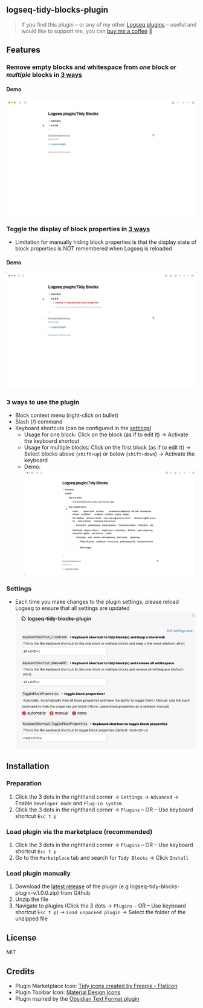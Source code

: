 ## logseq-tidy-blocks-plugin
> If you find this plugin – or any of my other [Logseq plugins](https://github.com/vyleung?tab=repositories&q=logseq&type=source) – useful and would like to support me, you can [buy me a coffee](https://www.buymeacoffee.com/vyleung) 🙂

## Features
### Remove empty blocks and whitespace from _one_ block or _multiple_ blocks in [3 ways](#3-ways-to-use-the-plugin)
#### Demo
![logseq-tidy-blocks-plugin v.1.1.0 demo](screenshots/logseq_tidy_blocks_v.1.1.0.gif)

### Toggle the display of block properties in [3 ways](#3-ways-to-use-the-plugin)
- Limitation for manually hiding block properties is that the display state of block properties is NOT remembered when Logseq is reloaded
#### Demo
![logseq-tidy-blocks-plugin v.1.2.0 demo](screenshots/logseq_tidy_blocks_v.1.2.0.gif)

### 3 ways to use the plugin
- Block context menu (right-click on bullet)
- Slash (/) command
- Keyboard shortcuts (can be configured in the [settings](#settings))
    - Usage for one block: Click on the block (as if to edit it) → Activate the keyboard shortcut
    - Usage for multiple blocks: Click on the first block (as if to edit it) → Select blocks above (`shift+up`) or below (`shift+down`) → Activate the keyboard
    - Demo: ![logseq-tidy-blocks-plugin keyboard shortcut demo](screenshots/logseq_tidy_blocks_keyboard_shortcut_demo.gif)

### Settings
- Each time you make changes to the plugin settings, please reload Logseq to ensure that all settings are updated  
![logseq-tidy-blocks-plugin settings](screenshots/logseq_tidy_blocks_settings.png)

## Installation
### Preparation
1. Click the 3 dots in the righthand corner → `Settings` → `Advanced` → Enable `Developer mode` and `Plug-in system`
2. Click the 3 dots in the righthand corner → `Plugins` – OR – Use keyboard shortcut `Esc t p`

### Load plugin via the marketplace (recommended)
1. Click the 3 dots in the righthand corner → `Plugins` – OR – Use keyboard shortcut `Esc t p`
2. Go to the `Marketplace` tab and search for `Tidy Blocks` → Click `Install`

### Load plugin manually
1. Download the [latest release](https://github.com/vyleung/logseq-tidy-blocks-plugin/releases) of the plugin (e.g logseq-tidy-blocks-plugin-v.1.0.0.zip) from Github
2. Unzip the file
3. Navigate to plugins (Click the 3 dots → `Plugins` – OR – Use keyboard shortcut `Esc t p`) → `Load unpacked plugin` → Select the folder of the unzipped file

## License
MIT

## Credits
- Plugin Marketplace Icon: <a href="https://www.flaticon.com/free-icons/tidy" title="tidy icons">Tidy icons created by Freepik - Flaticon</a>
- Plugin Toolbar Icon: [Material Design Icons](https://materialdesignicons.com/)
- Plugin nspired by the [Obsidian Text Format plugin](https://github.com/Benature/obsidian-text-format)

